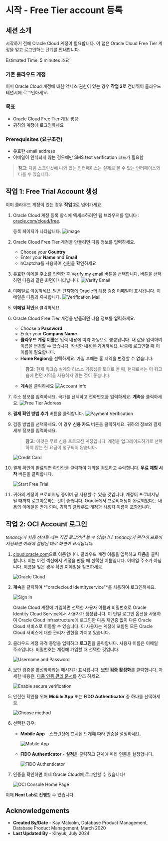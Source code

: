 # 시작 - Free Tier account 등록

## 세션 소개

시작하기 전에 Oracle Cloud 계정이 필요합니다. 이 랩은 Oracle Cloud Free Tier 계정을 얻고 로그인하는 단계를 안내합니다.

Estimated Time: 5 minutes 소요

### 기존 클라우드 계정

이미 Oracle Cloud 계정에 대한 액세스 권한이 있는 경우 **작업 2**로 건너뛰어 클라우드 테넌시에 로그인하세요.

### 목표

- Oracle Cloud Free Tier 계정 생성
- 귀하의 계정에 로그인하세요

### Prerequisites (요구조건)

* 유효한 email address
* 이메일이 인식되지 않는 경우에만 SMS text verification 코드가 필요함

> **참고**: 다음 스크린샷에 나와 있는 인터페이스는 실제로 볼 수 있는 인터페이스와 다를 수 있습니다.

## 작업 1: Free Trial Account 생성

이미 클라우드 계정이 있는 경우 **작업 2**로 넘어가세요.

1. Oracle Cloud 계정 등록 양식에 액세스하려면 웹 브라우저를 엽니다 : [oracle.com/cloud/free](![image](https://github.com/user-attachments/assets/e37916d7-f1eb-41fa-ab60-75a9ee7eed70)).

   등록 페이지가 나타납니다.
       ![image](https://github.com/user-attachments/assets/4273af51-dd3d-4b40-9cee-30cebfcb8d07 " ")
2.  Oracle Cloud Free Tier 계정을 만들려면 다음 정보를 입력하세요.
    * Choose your **Country**
    * Enter your **Name** and **Email**
    * hCaptcha를 사용하여 신원을 확인하세요


3. 유효한 이메일 주소를 입력한 후 Verify my email 버튼을 선택합니다. 버튼을 선택하면 다음과 같은 화면이 나타납니다.
       ![Verify Email](https://github.com/user-attachments/assets/3b291f8b-54be-4e11-88cd-436dbae508b7 " ")

4. 이메일로 이동하세요. 받은 편지함에 Oracle의 계정 검증 이메일이 표시됩니다. 이메일은 다음과 유사합니다.
       ![Verification Mail](https://github.com/user-attachments/assets/ec4a8245-db40-4ebe-86e7-1de9686440bf " ")

5. **이메일 확인**을 클릭하세요.

6. Oracle Cloud Free Tier 계정을 만들려면 다음 정보를 입력하세요.
    - Choose a **Password**
    - Enter your **Company Name**
    - **클라우드 계정 이름**은 입력 내용에 따라 자동으로 생성됩니다. 새 값을 입력하여 이름을 변경할 수 있습니다. 작성한 내용을 기억하세요. 나중에 로그인할 때 이 이름이 필요합니다.
    - **Home Region**을 선택하세요. 가입 후에는 홈 지역을 변경할 수 없습니다.
    >**참고:** 현재 워크숍 설계와 리소스 가용성을 토대로 볼 때, 현재로서는 이 워크숍에 런던 지역을 사용하지 않는 것이 좋습니다.
    - **계속**을 클릭하세요
    ![Account Info](https://github.com/user-attachments/assets/68533442-3ae5-42e6-b3cf-2bbfb4d71a08 " ")

7. 주소 정보를 입력하세요. 국가를 선택하고 전화번호를 입력하세요. **계속**을 클릭하세요.
          ![Free Tier Address](https://github.com/user-attachments/assets/2c3b6765-0e3d-4cbd-b45c-ed57e2842788 " ")

8. **결제 확인 방법 추가** 버튼을 클릭합니다.
          ![Payment Verification](https://github.com/user-attachments/assets/9d755793-03d0-4af7-895f-1c2be1070adf " ")

9. 검증 방법을 선택하세요. 이 경우 **신용 카드** 버튼을 클릭하세요. 귀하의 정보와 결제 세부 정보를 입력하세요.

    >**참고:** 이것은 무료 신용 프로모션 계정입니다. 계정을 업그레이드하기로 선택하지 않는 한 요금이 청구되지 않습니다.

    ![Credit Card](https://github.com/user-attachments/assets/1166113b-79b8-48c4-abb9-213bc61528d6 " ")

10. 결제 확인이 완료되면 확인란을 클릭하여 계약을 검토하고 수락합니다. **무료 체험 시작** 버튼을 클릭합니다.

    ![Start Free Trial](https://github.com/user-attachments/assets/00143bdd-ca24-4248-800f-f2105ef2f847 " ")

11. 귀하의 계정이 프로비저닝 중이며 곧 사용할 수 있을 것입니다! 계정이 프로비저닝될 때까지 로그아웃하는 것이 좋습니다. Oracle에서 프로비저닝이 완료되었다는 내용의 이메일을 받게 되며, 귀하의 클라우드 계정과 사용자 이름이 포함됩니다.

## 작업 2: OCI Account 로그인

*tenancy가 처음 생성될 때는 직접 로그인만 볼 수 있습니다. tenancy가 완전히 프로비저닝되면 아래에 설명된 대로 화면이 표시됩니다.*

1. [cloud.oracle.com](https://cloud.oracle.com)으로 이동합니다. 클라우드 계정 이름을 입력하고 **다음**을 클릭합니다. 이는 이전 섹션에서 계정을 만들 때 선택한 이름입니다. 이메일 주소가 아닙니다. 이름을 잊은 경우 확인 이메일을 참조하세요.

    ![Oracle Cloud](https://github.com/user-attachments/assets/ec26be7d-5c9b-4e05-96cf-efae871b3adb " ")

2. **계속**을 클릭하여 *"oraclecloud identityservice"*를 사용하여 로그인하세요.

   ![Sign In](https://github.com/user-attachments/assets/c2a087d0-cebe-488a-a6ff-624f31b01489 " ")

   Oracle Cloud 계정에 가입하면 선택한 사용자 이름과 비밀번호로 Oracle Identity Cloud Service에서 사용자가 생성됩니다. 이 단일 로그인 옵션을 사용하여 Oracle Cloud Infrastructure에 로그인한 다음 재인증 없이 다른 Oracle Cloud 서비스로 이동할 수 있습니다. 이 사용자는 계정에 포함된 모든 Oracle Cloud 서비스에 대한 관리자 권한을 가지고 있습니다.

3. 클라우드 계정 자격 증명을 입력하고 **로그인**을 클릭합니다. 사용자 이름은 이메일 주소입니다. 비밀번호는 계정에 가입할 때 선택한 것입니다.

     ![Username and Password](https://github.com/user-attachments/assets/489448bc-6f93-47f7-9217-b22fc23b6eed " ")

4. 보안 검증을 활성화하라는 메시지가 표시됩니다. **보안 검증 활성화**를 클릭합니다. 자세한 내용은, [다중 인증 관리 문서](https://docs.oracle.com/en-us/iaas/Content/Identity/Tasks/usingmfa.htm)를 참조 하세요.

    ![Enable secure verification](https://github.com/user-attachments/assets/38902c1a-a98a-42b1-88c7-5c31167b4933 " ")

5. 안전한 확인을 위해 **Mobile App** 또는 **FIDO Authenticator** 중 하나를 선택하세요.

    ![Choose method](https://github.com/user-attachments/assets/75441764-a083-41ae-9b77-afb0a30cc861 " ")

6. 선택한 경우:
    - **Mobile App** - 스크린샷에 표시된 단계에 따라 인증을 설정하세요.

        ![Mobile App](https://github.com/user-attachments/assets/1c291688-9254-4990-830d-70f7c8cd0638 " ")

    -  **FIDO Authenticator** - **설정**을 클릭하고 단계에 따라 인증을 설정합니다.

        ![FIDO Authenticator](https://github.com/user-attachments/assets/3489c0a0-1c24-40ee-b2fa-ef587ec2e0d9 " ")

7. 인증을 확인하면 이제 Oracle Cloud에 로그인할 수 있습니다!

    ![OCI Console Home Page](https://oracle-livelabs.github.io/common/images/console/home-page.png " ")

이제 **Next Lab로 진행**할 수 있습니다.

## **Acknowledgements**

- **Created By/Date** - Kay Malcolm, Database Product Management, Database Product Management, March 2020
- **Last Updated By** - Kihyuk, July 2024
